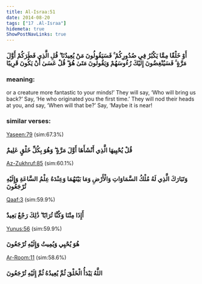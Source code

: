 ```yaml
---
title: Al-Israa:51
date: 2014-08-20
tags: ["17 .Al-Israa"]
hidemeta: true 
ShowPostNavLinks: true 
---
```

### أَوْ خَلْقًا مِمَّا يَكْبُرُ فِي صُدُورِكُمْ ۚ فَسَيَقُولُونَ مَنْ يُعِيدُنَا ۖ قُلِ الَّذِي فَطَرَكُمْ أَوَّلَ مَرَّةٍ ۚ فَسَيُنْغِضُونَ إِلَيْكَ رُءُوسَهُمْ وَيَقُولُونَ مَتَىٰ هُوَ ۖ قُلْ عَسَىٰ أَنْ يَكُونَ قَرِيبًا
### meaning: 
or a creature more fantastic to your minds!’ They will say, ‘Who will bring us back?’ Say, ‘He who originated you the first time.’ They will nod their heads at you, and say, ‘When will that be?’ Say, ‘Maybe it is near!
### similar verses: 

[Yaseen:79](/36/79) (sim:67.3%)

### قُلْ يُحْيِيهَا الَّذِي أَنْشَأَهَا أَوَّلَ مَرَّةٍ ۖ وَهُوَ بِكُلِّ خَلْقٍ عَلِيمٌ

[Az-Zukhruf:85](/43/85) (sim:60.1%)

### وَتَبَارَكَ الَّذِي لَهُ مُلْكُ السَّمَاوَاتِ وَالْأَرْضِ وَمَا بَيْنَهُمَا وَعِنْدَهُ عِلْمُ السَّاعَةِ وَإِلَيْهِ تُرْجَعُونَ

[Qaaf:3](/50/3) (sim:59.9%)

### أَإِذَا مِتْنَا وَكُنَّا تُرَابًا ۖ ذَٰلِكَ رَجْعٌ بَعِيدٌ

[Yunus:56](/10/56) (sim:59.9%)

### هُوَ يُحْيِي وَيُمِيتُ وَإِلَيْهِ تُرْجَعُونَ

[Ar-Room:11](/30/11) (sim:58.6%)

### اللَّهُ يَبْدَأُ الْخَلْقَ ثُمَّ يُعِيدُهُ ثُمَّ إِلَيْهِ تُرْجَعُونَ
